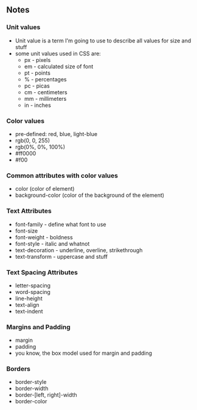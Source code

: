 ## Notes
### Unit values
- Unit value is a term I'm going to use to describe all values for size and stuff
- some unit values used in CSS are:
    - px - pixels
    - em - calculated size of font
    - pt - points
    - % - percentages
    - pc - picas
    - cm - centimeters
    - mm - millimeters
    - in - inches
### Color values
- pre-defined: red, blue, light-blue
- rgb(0, 0, 255)
- rgb(0%, 0%, 100%)
- #ff0000
- #f00
### Common attributes with color values
- color (color of element)
- background-color (color of the background of the element)
### Text Attributes
- font-family - define what font to use
- font-size
- font-weight - boldness
- font-style - italic and whatnot
- text-decoration - underline, overline, strikethrough
- text-transform - uppercase and stuff
### Text Spacing Attributes
- letter-spacing
- word-spacing
- line-height
- text-align
- text-indent
### Margins and Padding
- margin
- padding
- you know, the box model used for margin and padding
### Borders
- border-style
- border-width
- border-[left, right]-width
- border-color